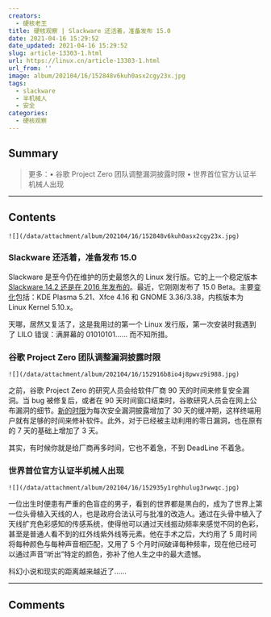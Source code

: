 ```yaml
---
creators:
  - 硬核老王
title: 硬核观察 | Slackware 还活着，准备发布 15.0
date: 2021-04-16 15:29:52
date_updated: 2021-04-16 15:29:52
slug: article-13303-1.html
url: https://linux.cn/article-13303-1.html
url_from: ''
image: album/202104/16/152848v6kuh0asx2cgy23x.jpg
tags:
  - slackware
  - 半机械人
  - 安全
categories:
  - 硬核观察
---
```


## Summary

> 更多：• 谷歌 Project Zero 团队调整漏洞披露时限 • 世界首位官方认证半机械人出现

***

<!-- more -->

## Contents

`![](/data/attachment/album/202104/16/152848v6kuh0asx2cgy23x.jpg)`

### Slackware 还活着，准备发布 15.0

Slackware 是至今仍在维护的历史最悠久的 Linux 发行版。它的上一个稳定版本 [Slackware 14.2 还是在 2016 年发布的](http://www.slackware.com/index.html)。最近，它刚刚发布了 15.0 Beta。主要[变化](https://www.debugpoint.com/2021/04/slackware-15-0-beta/)包括：KDE Plasma 5.21、Xfce 4.16 和 GNOME 3.36/3.38，内核版本为 Linux Kernel 5.10.x。

天哪，居然又复活了，这是我用过的第一个 Linux 发行版，第一次安装时我遇到了 LILO 错误：满屏幕的 01010101…… 而不知所措。

### 谷歌 Project Zero 团队调整漏洞披露时限

`![](/data/attachment/album/202104/16/152916b8io4j8pwvz9i988.jpg)`

之前，谷歌 Project Zero 的研究人员会给软件厂商 90 天的时间来修复安全漏洞。当 bug 被修复后，或者在 90 天时间窗口结束时，谷歌研究人员会在网上公布漏洞的细节。[新的时限](https://googleprojectzero.blogspot.com/2021/04/policy-and-disclosure-2021-edition.html)为每次安全漏洞披露增加了 30 天的缓冲期，这样终端用户就有足够的时间来修补软件。此外，对于已经被主动利用的零日漏洞，也在原有的 7 天的基础上增加了 3 天。

其实，有时候你就是给厂商再多时间，它也不着急，不到 DeadLine 不着急。

### 世界首位官方认证半机械人出现

`![](/data/attachment/album/202104/16/152935y1rghhulug3rwwqc.jpg)`

一位出生时便患有严重的色盲症的男子，看到的世界都是黑白的，成为了世界上第一位头骨植入天线的人，也是政府合法认可与批准的改造人。通过在头骨中植入了天线扩充色彩感知的传感系统，使得他可以通过天线振动频率来感觉不同的色彩，甚至是普通人看不到的红外线紫外线等元素。他在手术之后，大约用了 5 周时间将每种颜色与每种声音相匹配，又用了 5 个月时间破译每种频率，现在他已经可以通过声音“听出”特定的颜色，弥补了他人生之中的最大遗憾。

科幻小说和现实的距离越来越近了……

***

## Comments
